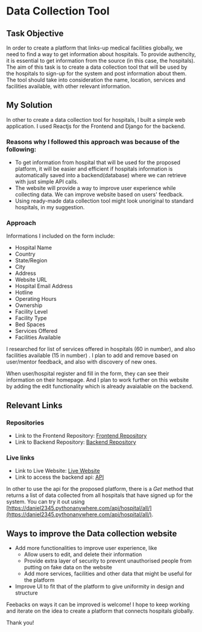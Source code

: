 # Data Collection Tool

## Task Objective

In order to create a platform that links-up medical facilities globally, we need to find a way to get information about hospitals. To provide authencity, it is essential to get information from the source (in this case, the hospitals).
The aim of this task is to create a data collection tool that will be used by the hospitals to sign-up for the system and post information about them. The tool should take into consideration the name, location, services and facilities available, with other relevant information.

## My Solution

In other to create a data collection tool for hospitals, I built a simple web application. I used Reactjs for the Frontend and Django for the backend.

### Reasons why I followed this approach was because of the following:

- To get information from hospital that will be used for the proposed platform, it will be easier and efficient if hospitals information is automatically saved into a backend(database) where we can retrieve with just simple API calls.
- The website will provide a way to improve user experience while collecting data. We can improve website based on users' feedback.
- Using ready-made data collection tool might look unoriginal to standard hospitals, in my suggestion.

### Approach

Informations I included on the form include:

- Hospital Name
- Country
- State/Region
- City
- Address
- Website URL
- Hospital Email Address
- Hotline
- Operating Hours
- Ownership
- Facility Level
- Facility Type
- Bed Spaces
- Services Offered
- Facilities Available

I researched for list of services offered in hospitals (60 in number), and also facilities available (15 in number) . I plan to add and remove based on user/mentor feedback, and also with discovery of new ones.

When user/hospital register and fill in the form, they can see their information on their homepage. And I plan to work further on this website by adding the edit functionality which is already avaialable on the backend.

## Relevant Links

### Repositories

- Link to the Frontend Repository: [Frontend Repository](https://github.com/psalmuelle/Mboalab-Task_Frotend)
- Link to Backend Repository: [Backend Repository](https://github.com/psalmuelle/Mboalab-Task_Django)

### Live links

- Link to Live Website: [Live Website](https://mboalab-task.onrender.com/)
- Link to access the backend api: [API](https://daniel2345.pythonanywhere.com/admin/login/?next=/admin/)

In other to use the api for the proposed platform, there is a _Get_ method that returns a list of data collected from all hospitals that have signed up for the system. You can try it out using [https://daniel2345.pythonanywhere.com/api/hospital/all/](https://daniel2345.pythonanywhere.com/api/hospital/all/).

## Ways to improve the Data collection website

- Add more functionalities to improve user experience, like
  - Allow users to edit, and delete their information
  - Provide extra layer of security to prevent unauthorised people from putting on fake data on the website
  - Add more services, facilities and other data that might be useful for the platform
- Improve UI to fit that of the platform to give uniformity in design and structure

Feebacks on ways it can be improved is welcome! I hope to keep working and iterate on the idea to create a platform that connects hospitals globally.

Thank you!
